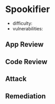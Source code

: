 # Spookifier
- difficulty:
- vulnerabilities:

## App Review

## Code Review

## Attack

## Remediation
